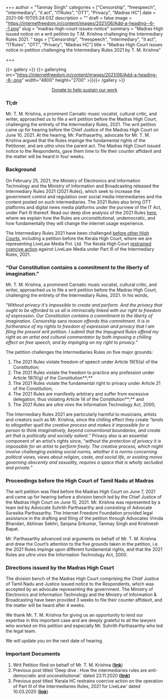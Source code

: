 +++
author = "Tanmay Singh"
categories = ["Censorship", "freespeech", "intermediary", "it act", "ITRules", "OTT", "Privacy", "Madras HC"]
date = 2021-06-10T05:24:03Z
description = ""
draft = false
image = "https://internetfreedom.in/content/images/2021/06/Add-a-heading--6--1.png"
slug = "madras-high-court-issues-notice"
summary = "Madras High issued notice on a writ petition by T.M. Krishna challenging the Intermediary Rules 2021. "
tags = ["Censorship", "freespeech", "intermediary", "it act", "ITRules", "OTT", "Privacy", "Madras HC"]
title = "Madras High Court issues notice in petition challenging the Intermediary Rules 2021 by T. M. Krishna"

+++


{{< gallery >}}
{{< galleryImg  src="https://internetfreedom.in/content/images/2021/06/Add-a-heading--6-.png" width="4800" height="2700" >}}{{< /gallery >}}

<div style="text-align:center;">
    <a href="https://internetfreedom.in/donate/" class="button">Donate to help sustain our work</a>
</div>

### Tl;dr

Mr. T. M. Krishna, a prominent Carnatic music vocalist, cultural critic, and writer, approached us to file a writ petition before the Madras High Court, challenging the entirety of the Intermediary Rules, 2021. The writ petition came up for hearing before the Chief Justice of the Madras High Court on June 10, 2021. At the hearing, Mr. Parthasarthy, advocate for Mr. T. M. Krishna argued that the Rules impinge the fundamental rights of the Petitioner, and are _ultra vires_ the parent act. The Madras High Court issued notice to the Respondents, gave them time to file their counter affidavit and the matter will be heard in four weeks.



### Background

On February 25, 2021, the Ministry of Electronics and Information Technology and the Ministry of Information and Broadcasting released the Intermediary Rules 2021 (2021 Rules), which seek to increase the government control and regulation over social media intermediaries and the content posted on such intermediaries. The 2021 Rules also bring OTT platforms and digital news media platforms under the purview of the IT Act, under Part III thereof. Read our deep dive analysis of the 2021 Rules [here](https://internetfreedom.in/intermediaries-rules-2021/), where we explain how the Rules are unconstitutional, undemocratic, and how fundamentally they will change the internet usage experience.

The Intermediary Rules 2021 have been challenged [before other High Courts](https://docs.google.com/document/d/1kmq-AlRO1XpPaThvesl5xQq2nVkZv6UdmaKFAJ8AMTk/edit?usp=sharing), including a petition before the Kerala High Court, where we are representing LiveLaw Media Pvt. Ltd. The Kerala High Court [restrained coercive action](https://internetfreedom.in/kerala-hc-grants-a-stay-of-the-operation-of-part-iii-of-the-intermediaries-rules-2021-to-livelaw/) against LiveLaw Media under Part III of the Intermediary Rules, 2021.



### “Our Constitution contains a commitment to the liberty of imagination.”

Mr. T. M. Krishna, a prominent Carnatic music vocalist, cultural critic, and writer, approached us to file a writ petition before the Madras High Court, challenging the entirety of the Intermediary Rules, 2021. In his words,

“_Without privacy it's impossible to create and perform. And the privacy that ought to be afforded to us all is intrinsically linked with our right to freedom of expression. Our Constitution contains a commitment to the liberty of imagination. Censorship_ sans _reason offends this commitment. It is in furtherance of my rights to freedom of expression and privacy that I am filing the present writ petition. I submit that the Impugned Rules offend my right as an artist and cultural commentator by both imposing a chilling effect on free speech, and by impinging on my right to privacy._”

The petition challenges the Intermediaries Rules on five major grounds:

1. The 2021 Rules violate freedom of speech under Article 19(1)(a) of the Constitution;
2. The 2021 Rules violate the freedom to practice any profession under Article 19(1)(g) of the Constitution**;**
3. The 2021 Rules violate the fundamental right to privacy under Article 21 of the Constitution;
4. The 2021 Rules are manifestly arbitrary and suffer from excessive delegation, thus violating Article 14 of the Constitution**;** and
5. The 2021 Rules are _ultra vires_ the Information Technology Act, 2000;

The Intermediary Rules 2021 are particularly harmful to musicians, artists and creators such as Mr. Krishna, since the chilling effect they create “_tends to altogether quell the creative process and makes it impossible for a person to think imaginatively, beyond conventional boundaries, and create art that is politically and socially salient._” Privacy also is an essential component of an artist’s rights since, “_without the protection of privacy it is impossible for an artist to perform freely. The creative process, which might involve challenging existing social norms, whether it is norms concerning political views, views about religion, caste, and social life, or existing mores governing obscenity and sexuality, requires a space that is wholly secluded and private._”



### Proceedings before the High Court of Tamil Nadu at Madras

The writ petition was filed before the Madras High Court on June 7, 2021 and came up for hearing before a division bench led by the Chief Justice of the Madras High Court on June 10, 2021. Mr. Krishna was represented by a team led by Advocate Suhrith Parthasarthy and consisting of Advocate Surasika Parthasarthy. The Internet Freedom Foundation provided legal assistance in the drafting and filing of the petition through Advocates Vrinda Bhandari, Abhinav Sekhri, Sanjana Srikumar, Tanmay Singh and Krishnesh Bapat.

Mr. Parthasarthy advanced oral arguments on behalf of Mr. T. M. Krishna and drew the Court’s attention to the five grounds taken in the petition, i.e. the 2021 Rules impinge upon different fundamental rights, and that the 2021 Rules are _ultra vires_ the Information Technology Act, 2000.



### Directions issued by the Madras High Court

The division bench of the Madras High Court comprising the Chief Justice of Tamil Nadu and Justice issued notice to the Respondents, which was accepted by an advocate representing the government. The Ministry of Electronics and Information Technology and the Ministry of Information & Broadcasting have been provided 3 weeks to file their counter affidavit, and the matter will be heard after 4 weeks.

We thank Mr. T. M. Krishna for giving us an opportunity to lend our expertise in this important case and are deeply grateful to all the lawyers who worked on this petition and especially Mr. Suhrith Parthasarthy who led the legal team.

We will update you on the next date of hearing.



### Important Documents

1. Writ Petition filed on behalf of Mr. T. M. Krishna ([**link**](https://drive.google.com/file/d/19_dByyKKm6cElo8Yl__cSpGEocQMoKNP/view?usp=sharing))
2. Previous post titled 'Deep dive : How the intermediaries rules are anti-democratic and unconstitutional.' dated 23.11.2020 **(**[**link**](https://internetfreedom.in/intermediaries-rules-2021/)**)**
3. Previous post titled ‘Kerala HC restrains coercive action on the operation of Part III of the Intermediaries Rules, 2021 for LiveLaw' dated 10.03.2020 ([**link**](https://internetfreedom.in/kerala-hc-grants-a-stay-of-the-operation-of-part-iii-of-the-intermediaries-rules-2021-to-livelaw/))

